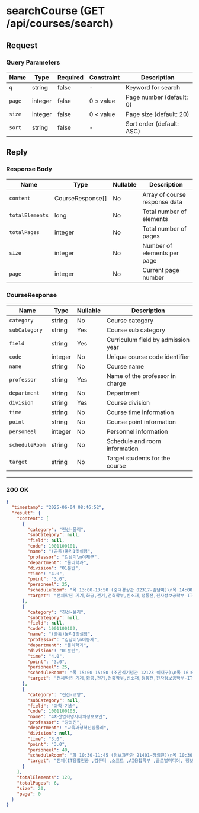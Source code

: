 # searchCourse (GET /api/courses/search)

## Request

### Query Parameters

| Name         | Type    | Required | Constraint      | Description               |
|--------------|---------|----------|-----------------|---------------------------|
| `q`          | string  | false    | -               | Keyword for search        |
| `page`       | integer | false    | 0 ≤ value       | Page number (default: 0)  |
| `size`       | integer | false    | 0 < value       | Page size (default: 20)   |
| `sort`       | string  | false    | -               | Sort order (default: ASC) |

## Reply

### Response Body

| Name            | Type             | Nullable | Description                   |
|-----------------|------------------|----------|-------------------------------|
| `content`       | CourseResponse[] | No       | Array of course response data |
| `totalElements` | long             | No       | Total number of elements      |
| `totalPages`    | integer          | No       | Total number of pages         |
| `size`          | integer          | No       | Number of elements per page   |
| `page`          | integer          | No       | Current page number           |

### CourseResponse

| Name           | Type    | Nullable | Description                        |
|----------------|---------|----------|------------------------------------| 
| `category`     | string  | No       | Course category                    |
| `subCategory`  | string  | Yes      | Course sub category                |
| `field`        | string  | Yes      | Curriculum field by admission year |
| `code`         | integer | No       | Unique course code identifier      |
| `name`         | string  | No       | Course name                        |
| `professor`    | string  | Yes      | Name of the professor in charge    |
| `department`   | string  | No       | Department                         |
| `division`     | string  | Yes      | Course division                    |
| `time`         | string  | No       | Course time information            |
| `point`        | string  | No       | Course point information           |
| `personeel`    | integer | No       | Personnel information              |
| `scheduleRoom` | string  | No       | Schedule and room information      |
| `target`       | string  | No       | Target students for the course     |

---

### 200 OK

```json
{
  "timestamp": "2025-06-04 08:46:52",
  "result": {
    "content": [
      {
        "category": "전선-물리",
        "subCategory": null,
        "field": null,
        "code": 1001100101,
        "name": "(공통)물리1및실험",
        "professor": "김남미\n이재구",
        "department": "물리학과",
        "division": "01분반",
        "time": "4.0",
        "point": "3.0",
        "personeel": 25,
        "scheduleRoom": "목 13:00-13:50 (숭덕경상관 02317-김남미)\n목 14:00-14:50 (숭덕경상관 02317-김남미)",
        "target": "전체학년 기계,화공,전기,건축학부,신소재,정통전,전자정보공학부-IT융합,전자정보공학부-전자공학,AI융합,물리,화학,의생명,소프트,컴퓨터"
      },
      {
        "category": "전선-물리",
        "subCategory": null,
        "field": null,
        "code": 1001100102,
        "name": "(공통)물리1및실험",
        "professor": "김남미\n이동재",
        "department": "물리학과",
        "division": "01분반",
        "time": "4.0",
        "point": "3.0",
        "personeel": 25,
        "scheduleRoom": "목 15:00-15:50 (조만식기념관 12123-이재구)\n목 16:00-16:50 (조만식기념관 12123-이재구)",
        "target": "전체학년 기계,화공,전기,건축학부,신소재,정통전,전자정보공학부-IT융합,전자정보공학부-전자공학,AI융합,물리,화학,의생명,소프트,컴퓨터"
      },
      {
        "category": "전선-교양",
        "subCategory": null,
        "field": "과학·기술",
        "code": 1001100103,
        "name": "4차산업혁명시대의정보보안",
        "professor": "장의진",
        "department": "교육과정혁신팀물리",
        "division": null,
        "time": "3.0",
        "point": "3.0",
        "personeel": 40,
        "scheduleRoom": "화 10:30-11:45 (정보과학관 21401-장의진)\n목 10:30-11:45 (정보과학관 21401-장의진)",
        "target": "전체(IT융합전공 ,컴퓨터 ,소프트 ,AI융합학부 ,글로벌미디어, 정보보호학과, 학점교류생 제한)"
      }
    ],
    "totalElements": 120,
    "totalPages": 6,
    "size": 20,
    "page": 0
  }
}
```
